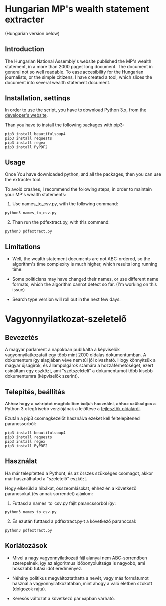 # Hungarian MP's wealth statement extracter

(Hungarian version below)

## Introduction

The Hungarian National Assembly's website published the MP's wealth statement, in a more than 2000 pages long document. The document in general not so well readable. To ease accesibility for the Hungarian journalists, or the simple citizens, I have created a tool, which slices the document into several wealth statement document.

## Installation, settings

In order to use the script, you have to download Python 3.x, from the [developer's website](https://www.python.org/downloads/).

Than you have to install the following packages with pip3:

```
pip3 install beautifulsoup4
pip3 install requests
pip3 install regex
pip3 install PyPDF2
```

## Usage

Once You have downloaded python, and all the packages, then you can use the extracter tool.

To avoid crashes, I recommend the following steps, in order to maintain your MP's wealth statements:

1. Use names_to_csv.py, with the following command:

```
python3 names_to_csv.py
```

2. Than run the pdfextract.py, with this command:

```
python3 pdfextract.py
```

## Limitations

+ Well, the wealth statement documents are not ABC-ordered, so the algorithm's time complexity is much higher, which results long running time.

+ Some politicians may have changed their names, or use different name formats, which the algorithm cannot detect so far. (I'm working on this issue)

+ Search type version will roll out in the next few days.

# Vagyonnyilatkozat-szeletelő

## Bevezetés

A magyar parlament a napokban publikálta a képviselők vagyonnyilatkozatait egy több mint 2000 oldalas dokumentumban. A dokumentum így alapjában véve nem túl jól olvasható. Hogy könnyítsük a magyar újságírók, és állampolgárok számára a hozzáférhetőséget, ezért csináltam egy eszközt, ami "szétszeleteli" a dokumentumot több kisebb dokumentumra (képviselők szerint).

## Telepítés, beállítás

Ahhoz hogy a szkriptet megfelelően tudjuk használni, ahhoz szükséges a Python 3.x legfrisebb verziójának a letöltése a [fejlesztők oldaláról](https://www.python.org/downloads/).

Ezután a pip3 csomagkezelőt használva ezeket kell feltelepítened parancssorból:

```
pip3 install beautifulsoup4
pip3 install requests
pip3 install regex
pip3 install PyPDF2
```

## Használat

Ha már telepítetted a Pythont, és az összes szükséges csomagot, akkor már használhatod a "szeletelő" eszközt.

Hogy elkerüld a hibákat, összeomlásokat, ehhez én a következő parancsokat (és annak sorrendet) ajánlom:

1. Futtasd a names_to_csv.py fájlt parancssorból így:

```
python3 names_to_csv.py
```

2. És ezután futttasd a pdfextract.py-t a következő paranccsal:

```
python3 pdfextract.py
```

## Korlátozások

+ Mivel a nagy vagyonnyilatkozati fájl alanyai nem ABC-sorrendben szerepelnek, így az algoritmus időbonyolultsága is nagyobb, ami hosszabb futási időt eredményez.

+ Néhány politikus megváltoztathatta a nevét, vagy más formátumot használ a vagyonnyilatkozatában, mint ahogy a való életben szokott (dolgozok rajta).

+ Keresős változat a következő pár napban várható.
